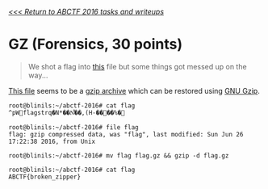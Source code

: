 _[<<< Return to ABCTF 2016 tasks and writeups](/2016-abctf)_
# GZ (Forensics, 30 points)

>We shot a flag into [this](https://mega.nz/#%21z4dlBSTb%215A2R5e6O9xYFYLhAcYUL8vRio4MW6dSfOWdEMaYuE80)
file but some things got messed up on the way...

[This file](flag) seems to be a [gzip archive](https://en.wikipedia.org/wiki/Gzip)
which can be restored using [GNU Gzip](http://www.gnu.org/software/gzip/manual/gzip.html).

```console
root@blinils:~/abctf-2016# cat flag
^pWflagstrq�N*��N͋��,(H-����%�
 
root@blinils:~/abctf-2016# file flag
flag: gzip compressed data, was "flag", last modified: Sun Jun 26 17:22:38 2016, from Unix

root@blinils:~/abctf-2016# mv flag flag.gz && gzip -d flag.gz

root@blinils:~/abctf-2016# cat flag
ABCTF{broken_zipper}
```


